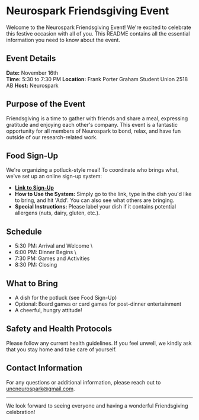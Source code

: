 # Neurospark Friendsgiving Event

Welcome to the Neurospark Friendsgiving Event! We're excited to celebrate this festive occasion with all of you. This README contains all the essential information you need to know about the event.

## Event Details

**Date:** November 16th  
**Time:** 5:30 to 7:30 PM
**Location:** Frank Porter Graham Student Union 2518 AB
**Host:** Neurospark

## Purpose of the Event

Friendsgiving is a time to gather with friends and share a meal, expressing gratitude and enjoying each other's company. This event is a fantastic opportunity for all members of Neurospark to bond, relax, and have fun outside of our research-related work.

## Food Sign-Up

We're organizing a potluck-style meal! To coordinate who brings what, we've set up an online sign-up system:

- [**Link to Sign-Up**](https://ai-unc.github.io/NeuroSpark/)
- **How to Use the System:** Simply go to the link, type in the dish you'd like to bring, and hit 'Add'. You can also see what others are bringing.
- **Special Instructions:** Please label your dish if it contains potential allergens (nuts, dairy, gluten, etc.).

## Schedule

- 5:30 PM: Arrival and Welcome \\
- 6:00 PM: Dinner Begins \\
- 7:30 PM: Games and Activities
- 8:30 PM: Closing

## What to Bring

- A dish for the potluck (see Food Sign-Up)
- Optional: Board games or card games for post-dinner entertainment
- A cheerful, hungry attitude!

## Safety and Health Protocols

Please follow any current health guidelines. If you feel unwell, we kindly ask that you stay home and take care of yourself.

## Contact Information

For any questions or additional information, please reach out to uncneurospark@gmail.com.

---

We look forward to seeing everyone and having a wonderful Friendsgiving celebration!
